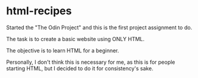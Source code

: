 # html-recipes

Started the "The Odin Project" and this is the first project assignment to do.

The task is to create a basic website using ONLY HTML.

The objective is to learn HTML for a beginner.

Personally, I don't think this is necessary for me, as this is for people starting HTML, but I decided to do it for consistency's sake.